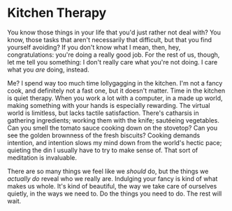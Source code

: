 # Kitchen Therapy

You know those things in your life that you'd just rather not deal with? You
know, those tasks that aren't necessarily that difficult, but that you find
yourself avoiding? If you don't know what I mean, then, hey, congratulations:
you're doing a really good job. For the rest of us, though, let me tell you
something: I don't really care what you're not doing. I care what you *are*
doing, instead.

Me? I spend way too much time lollygagging in the kitchen. I'm not a fancy
cook, and definitely not a fast one, but it doesn't matter. Time in the kitchen
is quiet therapy. When you work a lot with a computer, in a made up world,
making something with your hands is especially rewarding. The virtual world is
limitless, but lacks tactile satisfaction. There's catharsis in gathering
ingredients; working them with the knife; sautéeing vegetables. Can you smell
the tomato sauce cooking down on the stovetop? Can you see the golden brownness
of the fresh biscuits? Cooking demands intention, and intention slows my mind
down from the world's hectic pace; quieting the din I usually have to try to
make sense of. That sort of meditation is invaluable. 

There are so many things we feel like we *should* do, but the things we
*actually do* reveal who we really are. Indulging your fancy is kind of what
makes us whole. It's kind of beautiful, the way we take care of ourselves
quietly, in the ways we need to. Do the things you need to do. The rest will
wait.
